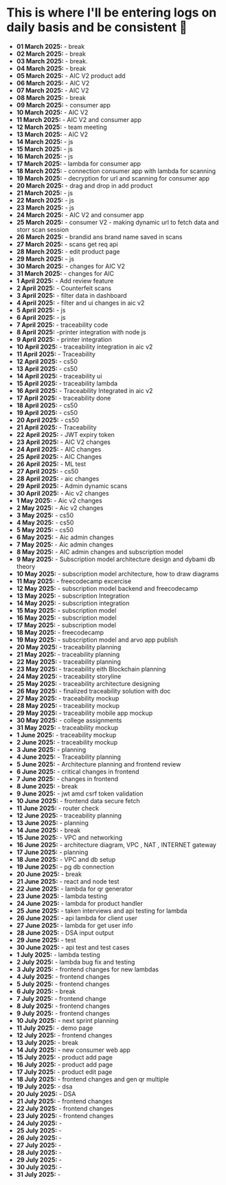 # This is where I'll be entering logs on daily basis and be consistent 🤖
- **01 March 2025:** - break 
- **02 March 2025:** - break
- **03 March 2025:** - break. 
- **04 March 2025:** - break 
- **05 March 2025:** - AIC V2 product add
- **06 March 2025:** - AIC V2
- **07 March 2025:** - AIC V2
- **08 March 2025:** - break
- **09 March 2025:** - consumer app
- **10 March 2025:** - AIC V2
- **11 March 2025:** - AIC V2 and consumer app
- **12 March 2025:** - team meeting 
- **13 March 2025:** - AIC V2
- **14 March 2025:** - js 
- **15 March 2025:** - js 
- **16 March 2025:** - js
- **17 March 2025:** - lambda for consumer app
- **18 March 2025:** - connection consumer app with lambda for scanning 
- **19 March 2025:** - decryption for url and scanning for consumer app
- **20 March 2025:** - drag and drop in add product 
- **21 March 2025:** - js
- **22 March 2025:** - js
- **23 March 2025:** - js
- **24 March 2025:** - AIC V2 and consumer app
- **25 March 2025:** - consumer V2 - making dynamic url to fetch data and storr scan session 
- **26 March 2025:** - brandid ans brand name saved in scans
- **27 March 2025:** - scans get req api
- **28 March 2025:** - edit product page 
- **29 March 2025:** - js
- **30 March 2025:** - changes for AIC V2
- **31 March 2025:** - changes for AIC 
- **1 April 2025:** - Add review feature
- **2 April 2025:** - Counterfeit scans 
- **3 April 2025:** - filter data in dashboard
- **4 April 2025:** - filter and ui changes in aic v2
- **5 April 2025:** - js
- **6 April 2025:** - js
- **7 April 2025:** - traceability code 
- **8 April 2025:** -printer integration with node js
- **9 April 2025:** - printer integration 
- **10 April 2025:** - traceability integration in aic v2
- **11 April 2025:** - Traceability 
- **12 April 2025:** - cs50
- **13 April 2025:** - cs50
- **14 April 2025:** - traceability ui
- **15 April 2025:** - traceability lambda
- **16 April 2025:** - Traceability Integrated in aic v2
- **17 April 2025:** - traceability done
- **18 April 2025:** - cs50
- **19 April 2025:** - cs50
- **20 April 2025:** - cs50
- **21 April 2025:** - Traceability 
- **22 April 2025:** - JWT expiry token 
- **23 April 2025:** - AIC V2 changes 
- **24 April 2025:** - AIC changes
- **25 April 2025:** - AIC Changes
- **26 April 2025:** - ML test
- **27 April 2025:** - cs50
- **28 April 2025:** - aic changes
- **29 April 2025:** - Admin dynamic scans
- **30 April 2025:** - Aic v2 changes 
- **1 May 2025:** - Aic v2 changes
- **2 May 2025:** - Aic v2 changes
- **3 May 2025:** - cs50
- **4 May 2025:** - cs50
- **5 May 2025:** - cs50
- **6 May 2025:** - Aic admin changes 
- **7 May 2025:** - Aic admin changes 
- **8 May 2025:** - AIC admin changes and subscription model
- **9 May 2025:** - Subscription model architecture design and dybami db theory
- **10 May 2025:** - subscription model architecture, how to draw diagrams
- **11 May 2025:** - freecodecamp excercise 
- **12 May 2025:** - subscription model backend and freecodecamp
- **13 May 2025:** - subscription Integration 
- **14 May 2025:** - subscription integration 
- **15 May 2025:** - subscription model
- **16 May 2025:** - subscription model
- **17 May 2025:** - subscription model
- **18 May 2025:** - freecodecamp
- **19 May 2025:** - subscription model and arvo app publish
- **20 May 2025:** - traceability planning 
- **21 May 2025:** - traceability planning 
- **22 May 2025:** - traceability planning 
- **23 May 2025:** - traceability eith Blockchain planning 
- **24 May 2025:** - traceability storyline 
- **25 May 2025:** - traceability architecture designing 
- **26 May 2025:** - finalized traceability solution with  doc
- **27 May 2025:** - traceability mockup 
- **28 May 2025:** - traceability mockup
- **29 May 2025:** - traceability mobile app mockup
- **30 May 2025:** - college assignments
- **31 May 2025:** - traceability mockup 
- **1 June 2025:** - traceability mockup 
- **2 June 2025:** - traceability mockup 
- **3 June 2025:** - planning
- **4 June 2025:** - Traceability planning 
- **5 June 2025:** - Architecture planning and frontend review 
- **6 June 2025:** -  critical changes in frontend 
- **7 June 2025:** - changes in frontend 
- **8 June 2025:** - break
- **9 June 2025:** - jwt amd csrf token validation 
- **10 June 2025:** - frontend data secure fetch
- **11 June 2025:** - router check 
- **12 June 2025:** - traceability planning 
- **13 June 2025:** - planning 
- **14 June 2025:** - break
- **15 June 2025:** - VPC and networking 
- **16 June 2025:** - architecture diagram, VPC , NAT , INTERNET gateway 
- **17 June 2025:** - planning 
- **18 June 2025:** - VPC and db setup 
- **19 June 2025:** - pg db connection 
- **20 June 2025:** - break 
- **21 June 2025:** - react and node test
- **22 June 2025:** - lambda for qr generator 
- **23 June 2025:** - lambda testing 
- **24 June 2025:** - lambda for product handler
- **25 June 2025:** - taken interviews and api testing for lambda 
- **26 June 2025:** - api lambda for client user
- **27 June 2025:** - lambda for get user info 
- **28 June 2025:** - DSA input output 
- **29 June 2025:** - test 
- **30 June 2025:** - api test and test cases 
- **1 July 2025:** - lambda testing 
- **2 July 2025:** - lambda bug fix and testing 
- **3 July 2025:** - frontend changes for new lambdas
- **4 July 2025:** - frontend changes 
- **5 July 2025:** - frontend changes
- **6 July 2025:** - break 
- **7 July 2025:** - frontend change
- **8 July 2025:** - frontend changes
- **9 July 2025:** - frontend changes
- **10 July 2025:** - next sprint planning 
- **11 July 2025:** - demo page
- **12 July 2025:** - frontend changes
- **13 July 2025:** - break 
- **14 July 2025:** - new consumer web app
- **15 July 2025:** - product add page 
- **16 July 2025:** - product add page
- **17 July 2025:** - product edit page 
- **18 July 2025:** - frontend changes and gen qr multiple
- **19 July 2025:** - dsa
- **20 July 2025:** - DSA
- **21 July 2025:** - frontend changes
- **22 July 2025:** - frontend changes
- **23 July 2025:** - frontend changes 
- **24 July 2025:** - 
- **25 July 2025:** - 
- **26 July 2025:** - 
- **27 July 2025:** - 
- **28 July 2025:** - 
- **29 July 2025:** - 
- **30 July 2025:** - 
- **31 July 2025:** - 
